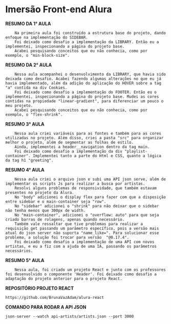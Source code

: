 # Imersão Front-end Alura

**RESUMO DA 1° AULA**

        Na primeira aula foi construído a estrutura base do projeto, dando enfoque na implementação do SIDEBAR. 
        Foi deixado como desafio a implementação da LIBRARY. Então eu a implementei, inspecionando a página do projeto base. 
        Acabei pesquisando conceitos que eu não conhecia, como por exemplo, o "min-block-size". 

**RESUMO DA 2° AULA**

        Nessa aula acompanhei o desenvolvimento da LIBRARY, que havia sido deixada como desafio. Acabei fazendo algumas alterações no que eu já havia implementado, além da adição do aplicação do HOVER sobre a tag "a" contida na div Cookies.
        Foi deixado como desafio a implementação do FOOTER. Então eu o implementei, inspecionando a página do projeto base. Mudei as cores contidas na propiedade "linear-gradient", para diferenciar um pouco o meu projeto.
        Acabei pesquisando conceitos que eu não conhecia, como por exemplo, o "flex-shrink".

**RESUMO 3° AULA**

        Nessa aula criei variáveis para as fontes e também para as cores utilizadas no projeto. Além disso, criei a pasta "src" para organizar melhor o projeto, além de segmentar as folhas de estilo. 
        Ainda, implementei a header__navigation dentro da tag main.
        Foi deixado como desafio a implementação da div "playlist-container". Implementei tanto a parte do Html e CSS, quanto a lógica da tag h1 "greeting".

**RESUMO 4° AULA**

        Nessa aula criei o arquivo json e subi uma API json serve, além de implementar os scripts Js para realizar a busca por artistas.
        Resolvi alguns problemas de responsividade, que também estavam presentes no projeto da Alura.
        No "body" adicionei o display flex para fazer com que a disposição entre sidebar e o main-container seja "row".
        No "sidebar" adicionei o "shrink" para não deixar que o sidebar  não tenha menos que 300px de width.
        No "main-container", adicionei o "overflow: auto" para que seja criado barras de rolagens, apenas quando necessário.
        Também vale ressaltar que tive problemas para realizar a requisição get passando um parãmetro específico, pois a versão mais atual do json server não suporta "name_like=". Para solucionar esse problema, a solução foi trocar para versão  "@0.17.4".
        Foi deixado como desafio a implementação de uma API com novos artistas, e eu a fiz com a ajuda de uma IA, passando os parãmetros necessários. 

**RESUMO 5° AULA**

        Nessa aula, foi criado um projeto React e junto com os professores foi desenvolvido o componente 'Header'. Foi deixado como desafio a adaptação do projeto anterior para o projeto React.


**REPOSITÓRIO PROJETO REACT**

`https://github.com/BrunaVazAdam/alura-react`

**COMANDO PARA RODAR A API JSON**

`json-server --watch api-artists/artists.json --port 3000` 